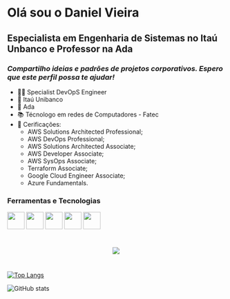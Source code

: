 # Olá sou o **Daniel Vieira**

## Especialista em Engenharia de Sistemas no Itaú Unbanco e Professor na Ada 


### *Compartilho ideias e padrões de projetos corporativos. Espero que este perfil possa te ajudar!*


- 👨‍💻 Specialist DevOpS Engineer
- 🏦 Itaú Unibanco
- 🏫 Ada
- 📚 Técnologo em redes de Computadores - Fatec
- 📃 Cerificações:
    - AWS Solutions Architected Professional;
    - AWS DevOps Professional;
    - AWS Solutions Architected Associate;
    - AWS Developer Associate;
    - AWS SysOps Associate;
    - Terraform Associate;
    - Google Cloud Engineer Associate;
    - Azure Fundamentals.


### Ferramentas e Tecnologias

<img src="https://cdn.jsdelivr.net/gh/devicons/devicon/icons/github/github-original.svg" width="40" height="40"/>
<img src="https://cdn.jsdelivr.net/gh/devicons/devicon/icons/git/git-original.svg" width="40" height="40"/>
<img src="https://cdn.jsdelivr.net/gh/devicons/devicon/icons/java/java-original.svg" width="40" height="40"/>
<img src="https://cdn.jsdelivr.net/gh/devicons/devicon/icons/python/python-original.svg" width="40" height="40"/>
<img src="https://cdn.jsdelivr.net/gh/devicons/devicon/icons/linux/linux-original.svg" width="40" height="40"/>

#
<div align="center"> 
  <a href="https://www.linkedin.com/in/daniel-vieira-9a9680127/" target="_blank"><img src="https://img.shields.io/badge/-LinkedIn-%230077B5?style=for-the-badge&logo=linkedin&logoColor=white" target="_blank"></a> 
</div>

#
[![Top Langs](https://github-readme-stats.vercel.app/api/top-langs/?username=danielgundim)](https://github.com/danielgundim/github-readme-stats)

![GitHub stats](https://github-readme-stats.vercel.app/api?username=danielgundim&show_icons=true)  

